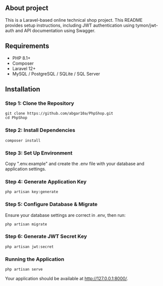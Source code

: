 ## About project

This is a Laravel-based online technical shop project. This README provides setup instructions, including JWT authentication using tymon/jwt-auth and API documentation using Swagger.

## Requirements

- PHP 8.1+
- Composer
- Laravel 12+
- MySQL / PostgreSQL / SQLite / SQL Server

## Installation

### Step 1: Clone the Repository

```
git clone https://github.com/abgar10a/PhpShop.git
cd PhpShop
```

### Step 2: Install Dependencies

```
composer install
```

### Step 3: Set Up Environment

Copy ".env.example" and create the .env file with your database and application settings.

### Step 4: Generate Application Key

```
php artisan key:generate
```

### Step 5: Configure Database & Migrate

Ensure your database settings are correct in .env, then run:

```
php artisan migrate
```

### Step 6: Generate JWT Secret Key

```
php artisan jwt:secret
```

### Running the Application

```
php artisan serve
```

Your application should be available at http://127.0.0.1:8000/.
